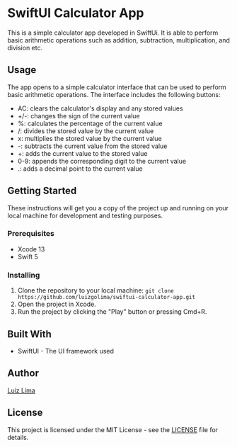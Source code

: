 # SwiftUI Calculator App
This is a simple calculator app developed in SwiftUi. It is able to perform basic arithmetic operations such as addition, subtraction, multiplication, and division etc.

## Usage
The app opens to a simple calculator interface that can be used to perform basic arithmetic operations. The interface includes the following buttons:
- AC: clears the calculator's display and any stored values
- +/-: changes the sign of the current value
- %: calculates the percentage of the current value
- /: divides the stored value by the current value
- x: multiplies the stored value by the current value
- -: subtracts the current value from the stored value
- +: adds the current value to the stored value
- 0-9: appends the corresponding digit to the current value
- .: adds a decimal point to the current value

## Getting Started
These instructions will get you a copy of the project up and running on your local machine for development and testing purposes.

### Prerequisites
- Xcode 13
- Swift 5

### Installing

1. Clone the repository to your local machine: `git clone https://github.com/luizgolima/swiftui-calculator-app.git`
2. Open the project in Xcode.
3. Run the project by clicking the "Play" button or pressing Cmd+R.

## Built With
- SwiftUI - The UI framework used

## Author
[Luiz Lima](https://github.com/[luizgolima])

## License
This project is licensed under the MIT License - see the [LICENSE](LICENSE) file for details.
